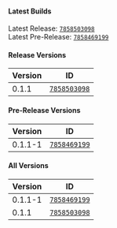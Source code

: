 
<!-- The below was generated using the Conglomeration -> Lua -> Upload Tool licensed under the MIT License. -->
#### Latest Builds
Latest Release: [`7858503098`](https://www.roblox.com/library/7858503098/)<br/>
Latest Pre-Release: [`7858469199`](https://www.roblox.com/library/7858469199/)

#### Release Versions
| Version | ID |
| --- | --- |
| 0.1.1 | [`7858503098`](https://www.roblox.com/library/7858503098/) |


#### Pre-Release Versions
| Version | ID |
| --- | --- |
| 0.1.1-1 | [`7858469199`](https://www.roblox.com/library/7858469199/) |


#### All Versions
| Version | ID |
| --- | --- |
| 0.1.1-1 | [`7858469199`](https://www.roblox.com/library/7858469199/) |
| 0.1.1 | [`7858503098`](https://www.roblox.com/library/7858503098/) |
